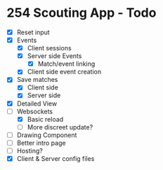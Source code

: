 # 254 Scouting App - Todo
- [x] Reset input
- [x] Events
  - [x] Client sessions
  - [x] Server side Events
    - [x] Match/event linking
  - [x] Client side event creation
- [x] Save matches
  - [x] Client side
  - [x] Server side
- [x] Detailed View
- [ ] Websockets
  - [x] Basic reload
  - [ ] More discreet update?
- [ ] Drawing Component
- [ ] Better intro page
- [ ] Hosting?
- [x] Client & Server config files
